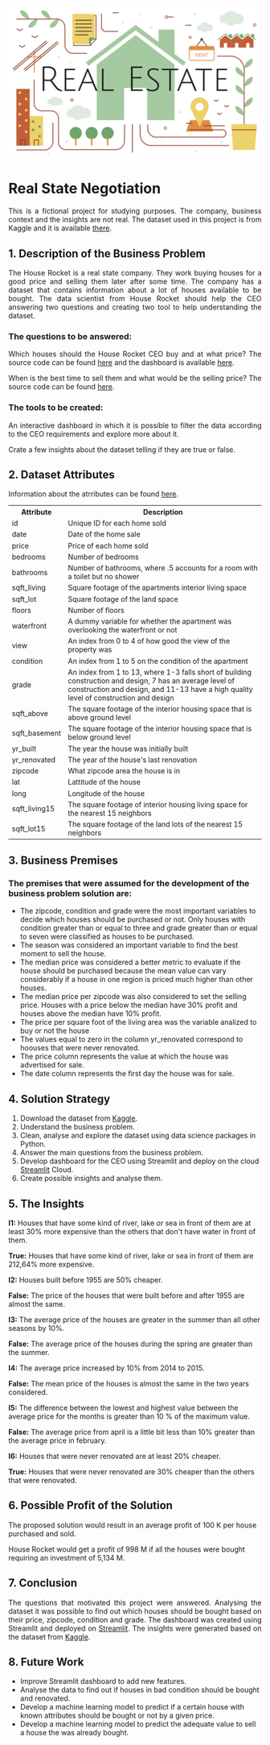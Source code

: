 <img src="real_state_market.jpg" alt="logo" style="zoom:100%;" />

<h1>Real State Negotiation</h1>

<p align="justify">This is a fictional project for studying purposes. The company, business context and the insights are not real. 
The dataset used in this project is from Kaggle and it is available <a href="https://www.kaggle.com/datasets/harlfoxem/housesalesprediction" target="_blank">there</a>.</p>

<h2>1. Description of the Business Problem</h2>

<p align="justify">The House Rocket is a real state company. They work buying houses for a good price and selling them later after some time. 
The company has a dataset that contains information about a lot of houses available to be bought. 
The data scientist from House Rocket should help the CEO answering two questions and creating two tool to help understanding the dataset.</p>

<h3>The questions to be answered:</h3>

<p align="justify">Which houses should the House Rocket CEO buy and at what price?
    The source code can be found <a href="https://github.com/m4theus4ndr4de/house_rocket/blob/main/house_rocket_app.py" target="_blank">here</a> and the dashboard is available <a href="https://m4theus4ndr4de-insights-real-state-nego-house-rocket-app-a7tvw8.streamlit.app/" target="_blank">here</a>.</p>
<p align="justify">When is the best time to sell them and what would be the selling price? 
    The source code can be found <a href="https://github.com/m4theus4ndr4de/house_rocket/blob/main/house_rocket_insights.ipynb" target="_blank">here</a>.</p>

<h3>The tools to be created:</h3>

<p align="justify">An interactive dashboard in which it is possible to filter the data according to the CEO requirements and explore more about it.</p>
<p align="justify">Crate a few insights about the dataset telling if they are true or false.</p>

<h2>2. Dataset Attributes</h2>

<p align="justify">Information about the atrributes can be found <a href="https://www.kaggle.com/harlfoxem/housesalesprediction/discussion/207885" target="_blank">here</a>.</p>

<table style="width:100%">
<tr><th>Attribute</th><th>Description</th></tr>
<tr><td>id</td><td>Unique ID for each home sold</td></tr>
<tr><td>date</td><td>Date of the home sale</td></tr>
<tr><td>price</td><td>Price of each home sold</td></tr>
<tr><td>bedrooms</td><td>Number of bedrooms</td></tr>
<tr><td>bathrooms</td><td>Number of bathrooms, where .5 accounts for a room with a toilet but no shower</td></tr>
<tr><td>sqft_living</td><td>Square footage of the apartments interior living space</td></tr>
<tr><td>sqft_lot</td><td>Square footage of the land space</td></tr>
<tr><td>floors</td><td>Number of floors</td></tr>
<tr><td>waterfront</td><td>A dummy variable for whether the apartment was overlooking the waterfront or not</td></tr>
<tr><td>view</td><td>An index from 0 to 4 of how good the view of the property was</td></tr>
<tr><td>condition</td><td>An index from 1 to 5 on the condition of the apartment</td></tr>
<tr><td>grade</td><td>An index from 1 to 13, where 1-3 falls short of building construction and design, 
7 has an average level of construction and design, and 11-13 have a high quality level of construction and design</td></tr>
<tr><td>sqft_above</td><td>The square footage of the interior housing space that is above ground level</td></tr>
<tr><td>sqft_basement</td><td>The square footage of the interior housing space that is below ground level</td></tr>
<tr><td>yr_built</td><td>The year the house was initially built</td></tr>
<tr><td>yr_renovated</td><td>The year of the house's last renovation</td></tr>
<tr><td>zipcode</td><td>What zipcode area the house is in</td></tr>
<tr><td>lat</td><td>Lattitude of the house</td></tr>
<tr><td>long</td><td>Longitude of the house</td></tr>
<tr><td>sqft_living15</td><td>The square footage of interior housing living space for the nearest 15 neighbors</td></tr>
<tr><td>sqft_lot15</td><td>The square footage of the land lots of the nearest 15 neighbors</td></tr>
</table>

<h2>3. Business Premises</h2>

<h3>The premises that were assumed for the development of the business problem solution are:</h3>

<ul>
<li>The zipcode, condition and grade were the most important variables to decide which houses should be purchased or not. Only houses with condition 
greater than or equal to three and grade greater than or equal to seven were classified as houses to be purchased.</li>
<li>The season was considered an important variable to find the best moment to sell the house.</li>
<li>The median price was considered a better metric to evaluate if the house should be purchased because the mean value can vary considerably 
if a house in one region is priced much higher than other houses.</li>
<li>The median price per zipcode was also considered to set the selling price. Houses with a price below the median have 30% profit and houses above the median have 10% profit.</li>
<li>The price per square foot of the living area was the variable analized to buy or not the house</li>
<li>The values equal to zero in the column yr_renovated correspond to hoouses that were never renovated.</li>
<li>The price column represents the value at which the house was advertised for sale.</li>
<li>The date column represents the first day the house was for sale.</li>
</ul>

<h2>4. Solution Strategy</h2>

<ol>
<li>Download the dataset from <a href="https://www.kaggle.com/datasets/harlfoxem/housesalesprediction" target="_blank">Kaggle</a>.</li>
<li>Understand the business problem.</li>
<li>Clean, analyse and explore the dataset using data science packages in Python.</li>
<li>Answer the main questions from the business problem.</li>
<li>Develop dashboard for the CEO using Streamlit and deploy on the cloud <a href="https://m4theus4ndr4de-insights-real-state-nego-house-rocket-app-a7tvw8.streamlit.app/" target="_blank">Streamlit</a> Cloud.</li>
<li>Create possible insights and analyse them.</li>
</ol>

<h2>5. The Insights</h2>

<p><b>I1:</b> Houses that have some kind of river, lake or sea in front of them are at least 30% more expensive than the others that don't have water in front of them.</p>
<p><b>True:</b> Houses that have some kind of river, lake or sea in front of them are 212,64% more expensive.</p>

<p><b>I2:</b> Houses built before 1955 are 50% cheaper.</p>
<p><b>False:</b> The price of the houses that were built before and after 1955 are almost the same.</p>

<p><b>I3:</b> The average price of the houses are greater in the summer than all other seasons by 10%.</p>
<p><b>False:</b> The average price of the houses during the spring are greater than the summer.</p>

<p><b>I4:</b> The average price increased by 10% from 2014 to 2015.</p>
<p><b>False:</b> The mean price of the houses is almost the same in the two years considered.</p>

<p><b>I5:</b> The difference between the lowest and highest value between the average price for the months is greater than 10 % of the maximum value.</p>
<p><b>False:</b> The average price from april is a little bit less than 10% greater than the average price in february.</p>

<p><b>I6:</b> Houses that were never renovated are at least 20% cheaper.</p>
<p><b>True:</b> Houses that were never renovated are 30% cheaper than the others that were renovated.</p>

<h2>6. Possible Profit of the Solution</h2>

<p>The proposed solution would result in an average profit of 100 K per house purchased and sold.</p>
<p>House Rocket would get a profit of 998 M if all the houses were bought requiring an investment of 5,134 M.</p>

<h2>7. Conclusion</h2>

<p align="justify">The questions that motivated this project were answered. Analysing the dataset it was possible to find out which houses should be bought based on their price, zipcode, condition and grade. 
    The dashboard was created using Streamlit and deployed on <a href="https://m4theus4ndr4de-insights-real-state-nego-house-rocket-app-a7tvw8.streamlit.app/" target="_blank">Streamlit</a>. The insights were generated based on the dataset from 
    <a href="https://www.kaggle.com/datasets/harlfoxem/housesalesprediction" target="_blank">Kaggle</a>.</p>

<h2>8. Future Work</h2>

<ul>
<li>Improve Streamlit dashboard to add new features.</li>
<li>Analyse the data to find out if houses in bad condition should be bought and renovated.</li>
<li>Develop a machine learning model to predict if a certain house with known attributes should be bought or not by a given price.</li>
<li>Develop a machine learning model to predict the adequate value to sell a house the was already bought.</li>
</ul>
